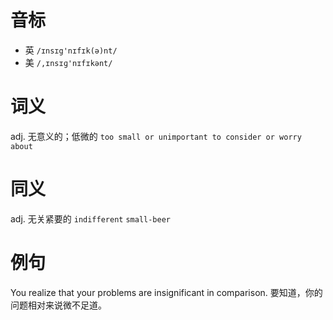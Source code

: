# 音标

- 英 `/ɪnsɪg'nɪfɪk(ə)nt/`
- 美 `/,ɪnsɪɡ'nɪfɪkənt/`

# 词义

adj. 无意义的；低微的
`too small or unimportant to consider or worry about`

# 同义

adj. 无关紧要的
`indifferent` `small-beer`

# 例句

You realize that your problems are insignificant in comparison.
要知道，你的问题相对来说微不足道。


